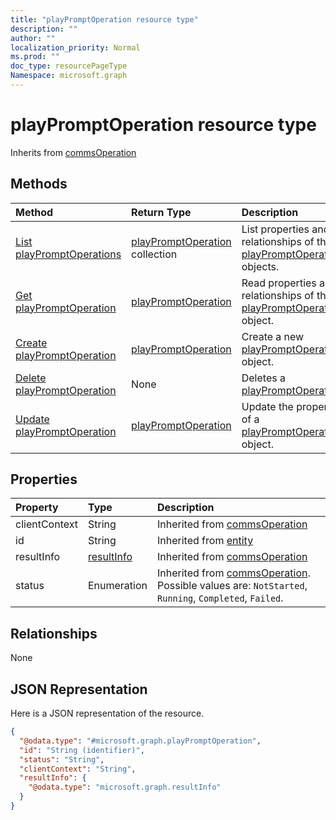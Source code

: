 ```yaml
---
title: "playPromptOperation resource type"
description: ""
author: ""
localization_priority: Normal
ms.prod: ""
doc_type: resourcePageType
Namespace: microsoft.graph
---
```



# playPromptOperation resource type




Inherits from [commsOperation](../resources/commsOperation.md)

## Methods
|Method|Return Type|Description|
|:---|:---|:---|
|[List playPromptOperations](../api/playpromptoperation-list.md)|[playPromptOperation](../resources/playPromptOperation.md) collection|List properties and relationships of the [playPromptOperation](../resources/playpromptoperation.md) objects.|
|[Get playPromptOperation](../api/playpromptoperation-get.md)|[playPromptOperation](../resources/playPromptOperation.md)|Read properties and relationships of the [playPromptOperation](../resources/playpromptoperation.md) object.|
|[Create playPromptOperation](../api/playpromptoperation-create.md)|[playPromptOperation](../resources/playPromptOperation.md)|Create a new [playPromptOperation](../resources/playpromptoperation.md) object.|
|[Delete playPromptOperation](../api/playpromptoperation-delete.md)|None|Deletes a [playPromptOperation](../resources/playpromptoperation.md).|
|[Update playPromptOperation](../api/playpromptoperation-update.md)|[playPromptOperation](../resources/playPromptOperation.md)|Update the properties of a [playPromptOperation](../resources/playpromptoperation.md) object.|

## Properties
|Property|Type|Description|
|:---|:---|:---|
|clientContext|String| Inherited from [commsOperation](../resources/commsOperation.md)|
|id|String| Inherited from [entity](../resources/entity.md)|
|resultInfo|[resultInfo](../resources/resultInfo.md)| Inherited from [commsOperation](../resources/commsOperation.md)|
|status|Enumeration| Inherited from [commsOperation](../resources/commsOperation.md). Possible values are: `NotStarted`, `Running`, `Completed`, `Failed`.|

## Relationships
None

## JSON Representation
Here is a JSON representation of the resource.
<!-- {
  "blockType": "resource",
  "keyProperty": "id",
  "@odata.type": "microsoft.graph.playPromptOperation",
  "baseType": "microsoft.graph.commsOperation",
  "openType": true
}
-->
``` json
{
  "@odata.type": "#microsoft.graph.playPromptOperation",
  "id": "String (identifier)",
  "status": "String",
  "clientContext": "String",
  "resultInfo": {
    "@odata.type": "microsoft.graph.resultInfo"
  }
}
```

